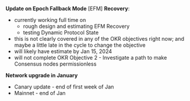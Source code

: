 
**Update on Epoch Fallback Mode** [EFM] **Recovery**:
* currently working full time on 
  - rough design and estimating EFM Recovery
  - testing Dynamic Protocol State
* this is not clearly covered in any of the OKR objectives right now; and maybe a little late in the cycle to change the objective
* will likely have estimate by Jan 15, 2024
* will not complete OKR Objective 2 - Investigate a path to make Consensus nodes permissionless

**Network upgrade in January**
* Canary update - end of first week of Jan
* Mainnet - end of Jan
